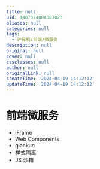 ```yaml
---
title: null
uid: 1407374884383023
aliases: null
categories: null
tags:
  - 计算机/前端/微服务
description: null
original: null
cover: null
cssclasses: null
author: null
originalLink: null
createTime: '2024-04-19 14:12:12'
updateTime: '2024-04-19 14:12:12'
---
```


# 前端微服务

- iFrame
- Web Components
- qiankun
- 样式隔离
- JS 沙箱
